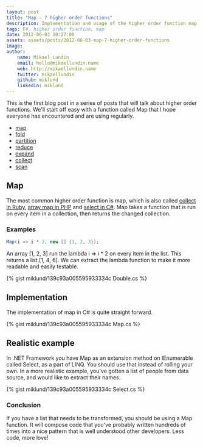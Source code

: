 ```yaml
---
layout: post
title: "Map - 7 higher order functions"
description: Implementation and usage of the higher order function map.
tags: F#, higher order function, map
date: 2012-06-03 10:27:00
assets: assets/posts/2012-06-03-map-7-higher-order-functions
image: 
author:
    name: Mikael Lundin
    email: hello@mikaellundin.name
    web: http://mikaellundin.name
    twitter: mikaellundin
    github: miklund
    linkedin: miklund
---
```


This is the first blog post in a series of posts that will talk about higher order functions. We'll start off easy with a function called Map that I hope everyone has encountered and are using regularly.

* [map](/2012/06/03/map-7-higher-order-functions.html)
* [fold](/2012/06/06/fold-7-higher-order-functions.html)
* [partition](/2012/06/10/partition-7-higher-order-functions.html)
* [reduce](/2012/06/16/reduce-7-higher-order-functions.html)
* [expand](/2012/06/19/expand-7-higher-order-functions.html)
* [collect](/2012/06/21/collect-7-higher-order-functions.html)
* [scan](/2012/06/23/scan-7-higher-order-functions.html)

## Map

The most common higher order function is map, which is also called [collect in Ruby](http://www.ruby-doc.org/core-1.9.3/Array.html#method-i-collect), [array map in PHP](http://php.net/manual/en/function.array-map.php) and [select in C#](http://msdn.microsoft.com/en-us/library/bb548891.aspx). Map takes a function that is run on every item in a collection, then returns the changed collection.

### Examples

```csharp
Map(i => i * 2, new [] {1, 2, 3});
```

An array [1, 2, 3] run the lambda i => i * 2 on every item in the list. This returns a list [1, 4, 6]. We can extract the lambda function to make it more readable and easily testable.

{% gist miklund/139c93a005595933334c Double.cs %}

## Implementation

The implementation of map in C# is quite straight forward.

{% gist miklund/139c93a005595933334c Map.cs %}

## Realistic example

In .NET Framework you have Map as an extension method on IEnumerable<T> called Select, as a part of LINQ. You should use that instead of rolling your own. In a more realistic example, you've gotten a list of people from data source, and would like to extract their names.

{% gist miklund/139c93a005595933334c Select.cs %}

### Conclusion

If you have a list that needs to be transformed, you should be using a Map function. It will compose code that you've probably written hundreds of times into a nice pattern that is well understood other developers. Less code, more love!
